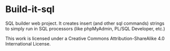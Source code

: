 # Build-it-sql
SQL builder web project. It creates insert (and other sql commands) strings to simply run in SQL processors (like phpMyAdmin, PL/SQL Developer, etc.)

This work is licensed under a Creative Commons Attribution-ShareAlike 4.0 International License.
